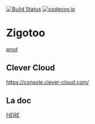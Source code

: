 [![Build Status](https://travis-ci.org/apflieger/zigotoo.svg?branch=master)](https://travis-ci.org/apflieger/zigotoo)
[![codecov.io](https://codecov.io/github/apflieger/zigotoo/coverage.svg?branch=master)](https://codecov.io/github/apflieger/zigotoo?branch=master)

# Zigotoo
[prod](http://www.zigotoo.com)

## Clever Cloud
https://console.clever-cloud.com/

## La doc
*[HERE](/doc)*